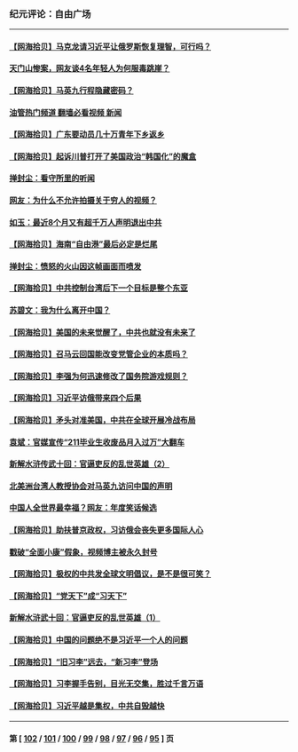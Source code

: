 ### 纪元评论：自由广场
---
#### [【网海拾贝】马克龙请习近平让俄罗斯恢复理智，可行吗？](../../pages/nsc993/n13968089.md?04090330) 
#### [天门山惨案，网友谈4名年轻人为何服毒跳崖？](../../pages/nsc993/n13967998.md?04090330) 
#### [【网海拾贝】马英九行程隐藏密码？](../../pages/nsc993/n13967296.md?04090330) 
#### [油管热门频道 翻墙必看视频 新闻](ok?04090330)
#### [【网海拾贝】广东要动员几十万青年下乡返乡](../../pages/nsc993/n13966396.md?04090330) 
#### [【网海拾贝】起诉川普打开了美国政治“韩国化”的魔盒](../../pages/nsc993/n13965044.md?04090330) 
#### [掸封尘：看守所里的听闻](../../pages/nsc993/n13965394.md?04090330) 
#### [网友：为什么不允许拍摄关于穷人的视频？](../../pages/nsc993/n13965029.md?04090330) 
#### [如玉：最近8个月又有超千万人声明退出中共](../../pages/nsc993/n13964356.md?04090330) 
#### [【网海拾贝】海南“自由港”最后必定是烂尾](../../pages/nsc993/n13964321.md?04090330) 
#### [掸封尘：愤怒的火山因这帧画面而喷发](../../pages/nsc993/n13963996.md?04090330) 
#### [【网海拾贝】中共控制台湾后下一个目标是整个东亚](../../pages/nsc993/n13963705.md?04090330) 
#### [苏碧文：我为什么离开中国？](../../pages/nsc993/n13963387.md?04090330) 
#### [【网海拾贝】美国的未来觉醒了，中共也就没有未来了](../../pages/nsc993/n13962555.md?04090330) 
#### [【网海拾贝】召马云回国能改变党管企业的本质吗？](../../pages/nsc993/n13961561.md?04090330) 
#### [【网海拾贝】李强为何迅速修改了国务院游戏规则？](../../pages/nsc993/n13960597.md?04090330) 
#### [【网海拾贝】习近平访俄带来四个后果](../../pages/nsc993/n13959598.md?04090330) 
#### [【网海拾贝】矛头对准美国，中共在全球开展冷战布局](../../pages/nsc993/n13958396.md?04090330) 
#### [袁斌：官媒宣传“211毕业生收废品月入过万”大翻车](../../pages/nsc993/n13958389.md?04090330) 
#### [新解水浒传武十回：官逼吏反的乱世英雄（2）](../../pages/nsc993/n13954942.md?04090330) 
#### [北美洲台湾人教授协会对马英九访问中国的声明](../../pages/nsc993/n13956010.md?04090330) 
#### [中国人全世界最幸福？网友：年度笑话候选](../../pages/nsc993/n13955004.md?04090330) 
#### [【网海拾贝】助扶普京政权，习访俄会丧失更多国际人心](../../pages/nsc993/n13955002.md?04090330) 
#### [戳破“全面小康”假象，视频博主被永久封号](../../pages/nsc993/n13953714.md?04090330) 
#### [【网海拾贝】极权的中共发全球文明倡议，是不是很可笑？](../../pages/nsc993/n13953251.md?04090330) 
#### [【网海拾贝】“党天下”成“习天下”](../../pages/nsc993/n13952349.md?04090330) 
#### [新解水浒武十回：官逼吏反的乱世英雄（1）](../../pages/nsc993/n13951483.md?04090330) 
#### [【网海拾贝】中国的问题绝不是习近平一个人的问题](../../pages/nsc993/n13951475.md?04090330) 
#### [【网海拾贝】“旧习李”远去，“新习李”登场](../../pages/nsc993/n13950813.md?04090330) 
#### [【网海拾贝】习李握手告别，目光无交集，胜过千言万语](../../pages/nsc993/n13949873.md?04090330) 
#### [【网海拾贝】习近平越是集权，中共自毁越快](../../pages/nsc993/n13949348.md?04090330) 

---
#### 第 [ [102](./102.md?04090330) / [101](./101.md?04090330) / [100](./100.md?04090330) / [99](./99.md?04090330) / [98](./98.md?04090330) / [97](./97.md?04090330) / [96](./96.md?04090330) / [95](./95.md?04090330) ] 页
